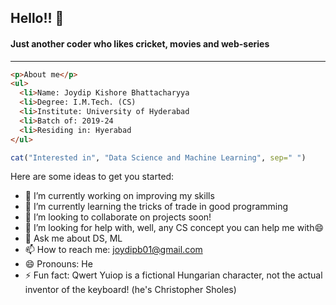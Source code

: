 ## Hello!! 👋
#### Just another coder who likes cricket, movies and web-series

------------------------

<!--
**joydipb01/joydipb01** is a ✨ _special_ ✨ repository because its `README.md` (this file) appears on your GitHub profile. -->

```html
<p>About me</p>
<ul>
  <li>Name: Joydip Kishore Bhattacharyya
  <li>Degree: I.M.Tech. (CS)
  <li>Institute: University of Hyderabad
  <li>Batch of: 2019-24
  <li>Residing in: Hyerabad
</ul>
```

```r
cat("Interested in", "Data Science and Machine Learning", sep=" ")
```

Here are some ideas to get you started:

- 🔭 I’m currently working on improving my skills
- 🌱 I’m currently learning the tricks of trade in good programming
- 👯 I’m looking to collaborate on projects soon!
- 🤔 I’m looking for help with, well, any CS concept you can help me with😄
- 💬 Ask me about DS, ML
- 📫 How to reach me: joydipb01@gmail.com
- 😄 Pronouns: He
- ⚡ Fun fact: Qwert Yuiop is a fictional Hungarian character, not the actual inventor of the keyboard! (he's Christopher Sholes)

